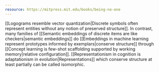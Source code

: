 ```yaml
---
resource: https://mitpress.mit.edu/books/being-no-one
---
```


[[Logograms resemble vector quantization|Discrete symbols often represent entities without any notion of preserved structure]]. In contrast, many families of [[Semantic embeddings of discrete items are like checkers|semantic embeddings]] do [[Embeddings in machine learning represent prototypes informed by exemplars|conserve structure]] through [[Concept learning is few-shot scaffolding supported by working memory|relative configuration]]. [[Representationism in cognition is adaptationism in evolution|Representations]] which conserve structure at least partially can be called isomorphic.